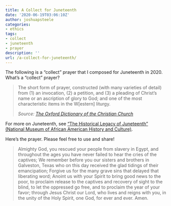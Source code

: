 ```yaml
---
title: A Collect for Juneteenth
date: '2020-06-19T03:06:10Z'
author: joshuapsteele
categories:
- ethics
tags:
- collect
- juneteenth
- prayer
description: ''
url: /a-collect-for-juneteenth/
---
```

The following is a “collect” prayer that I composed for Juneteenth in 2020. What’s a “collect” prayer?

> The short form of prayer, constructed (with many varieties of detail) from (1) an invocation, (2) a petition, and (3) a pleading of Christ’s name or an ascription of glory to God; and one of the most characteristic items in the W\[estern\] liturgy.
> 
> <cite>Source: [The Oxford Dictionary of the Christian Church](https://amzn.to/3xqwpK0)</cite>

For more on Juneteenth, see [“The Historical Legacy of Juneteenth” (National Museum of African American History and Culture)](https://nmaahc.si.edu/explore/stories/historical-legacy-juneteenth).

Here’s the prayer. Please feel free to use and share!

> Almighty God, you rescued your people from slavery in Egypt, and throughout the ages you have never failed to hear the cries of the captives; We remember before you our sisters and brothers in Galveston, Texas who on this day received the glad tidings of their emancipation; Forgive us for the many grave sins that delayed that liberating word; Anoint us with your Spirit to bring good news to the poor, to proclaim release to the captives and recovery of sight to the blind, to let the oppressed go free, and to proclaim the year of your favor; through Jesus Christ our Lord, who lives and reigns with you, in the unity of the Holy Spirit, one God, for ever and ever. Amen.